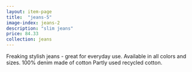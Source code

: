 ```yaml
---
layout: item-page
title:  "jeans-5"
image-index: jeans-2
description: "slim jeans"
price: 84.33
collection: jeans
---
```

Freaking stylish jeans - great for everyday use. 
Available in all colors and sizes. 100% denim made of cotton
Partly used recycled cotton.